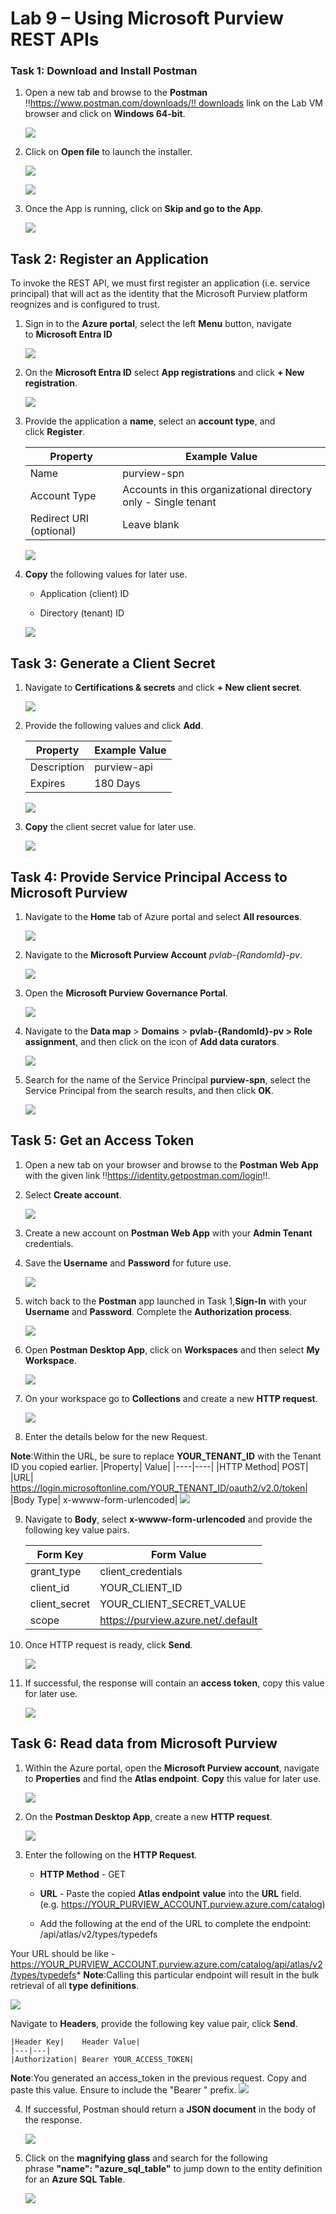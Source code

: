 # Lab 9 – Using Microsoft Purview REST APIs

### **Task 1: Download and Install Postman**

1.  Open a new tab and browse to the **Postman** 
    !!https://www.postman.com/downloads/!! downloads link on the Lab VM
    browser and click on **Windows 64-bit**.

    ![](./media/image1.png)

2.  Click on **Open file** to launch the installer.

    ![](./media/image2.png)
 
    ![](./media/image3.png)

3.  Once the App is running, click on **Skip and go to the App**.

     ![](./media/image4.png)

## Task 2: Register an Application

To invoke the REST API, we must first register an application (i.e.
service principal) that will act as the identity that the Microsoft
Purview platform reognizes and is configured to trust.

1.  Sign in to the **Azure portal**, select the left **Menu** button,
    navigate to **Microsoft Entra ID**

      ![](./media/image5.png)

2.  On the **Microsoft Entra ID** select **App registrations** and
    click **+ New registration**.

      ![](./media/image6.png)

3.  Provide the application a **name**, select an **account type**, and
    click **Register**.

    |Property|	Example Value|
    |---|---|
    |Name|	purview-spn|
    |Account Type	|Accounts in this organizational directory only - Single tenant|
    |Redirect URI (optional)|	Leave blank|


    ![](./media/image7.png)

4.  **Copy** the following values for later use.

    - Application (client) ID

    - Directory (tenant) ID

    ![](./media/image8.png)

## Task 3: Generate a Client Secret

1.  Navigate to **Certifications & secrets** and click **+ New client
    secret**.

    ![](./media/image9.png)

2.  Provide the following values and click **Add**.

    |Property	|Example Value|
    |---|---|
    |Description	|purview-api|
    |Expires|	180 Days|

     ![](./media/image10.png)

3.  **Copy** the client secret value for later use.

     ![](./media/image11.png)

## Task 4: Provide Service Principal Access to Microsoft Purview

1.  Navigate to the **Home** tab of Azure portal and select **All
    resources**.

     ![](./media/image12.png)

2.  Navigate to the **Microsoft Purview Account** *pvlab-{RandomId}-pv*.

     ![](./media/image13.png)

3.  Open the **Microsoft Purview Governance Portal**.

     ![](./media/image14.png)

4.  Navigate to the **Data map** \> **Domains** \> **pvlab-{RandomId}-pv
    \> Role assignment**, and then click on the icon of **Add data
    curators**.

     ![](./media/image15.png)

5.  Search for the name of the Service Principal **purview-spn**, select
    the Service Principal from the search results, and then
    click **OK**.

    ![](./media/image16.png)

## Task 5: Get an Access Token

1.  Open a new tab on your browser and browse to the **Postman Web App**
    with the given link !!https://identity.getpostman.com/login!!.

2.  Select **Create account**.

     ![](./media/image17.png)

3.  Create a new account on **Postman Web App** with your **Admin Tenant** credentials.

4.  Save the **Username** and **Password** for future use.

     ![](./media/image18.png)

5.  witch back to the **Postman** app launched in Task 1,**Sign-In**
    with your **Username** and **Password**. Complete the
    **Authorization process**.

      ![](./media/image19.png)

6.  Open **Postman Desktop App**, click on **Workspaces** and then
    select **My Workspace**.

      ![](./media/image20.png)

7.  On your workspace go to **Collections** and create a new **HTTP
    request**.

    ![](./media/image21.png)

8.  Enter the details below for the new Request.

   **Note**:Within the URL, be sure to replace **YOUR_TENANT_ID** with the Tenant ID you copied earlier.
    |Property|	Value|
    |----|----|
    |HTTP Method|	POST|
    |URL|	https://login.microsoftonline.com/YOUR_TENANT_ID/oauth2/v2.0/token|
    |Body Type|	x-wwww-form-urlencoded|
    ![](./media/image22.png)

9.  Navigate to **Body**, select **x-wwww-form-urlencoded** and provide
    the following key value pairs.

    |Form Key|	Form Value|
    |----|---|
    |grant_type|	client_credentials|
    |client_id|	YOUR_CLIENT_ID|
    |client_secret|	YOUR_CLIENT_SECRET_VALUE|
    |scope|	https://purview.azure.net/.default|

10. Once HTTP request is ready, click **Send**.

     ![](./media/image23.png)

11. If successful, the response will contain an **access token**, copy
    this value for later use.

     ![](./media/image24.png)

## Task 6: Read data from Microsoft Purview

1.  Within the Azure portal, open the **Microsoft Purview account**,
    navigate to **Properties** and find the **Atlas
    endpoint**. **Copy** this value for later use.

     ![](./media/image25.png)

2.  On the **Postman Desktop App**, create a new **HTTP request**.

     ![](./media/image26.png)

3.  Enter the following on the **HTTP Request**.

     - **HTTP Method** - GET

    - **URL** - Paste the copied **Atlas endpoint** **value** into the **URL** field.
       (e.g. https://YOUR_PURVIEW_ACCOUNT.purview.azure.com/catalog)

    - Add the following at the end of the URL to complete the endpoint:
      /api/atlas/v2/types/typedefs

   Your URL should be like -https://YOUR_PURVIEW_ACCOUNT.purview.azure.com/catalog/api/atlas/v2/types/typedefs*
   **Note**:Calling this particular endpoint will result in the bulk retrieval of all **type definitions**.

   ![](./media/image27.png)

  Navigate to **Headers**, provide the following key value pair, click **Send**.

    |Header Key|	Header Value|
    |---|---|
    |Authorization|	Bearer YOUR_ACCESS_TOKEN|

  **Note**:You generated an access_token in the previous request. Copy and paste this value. Ensure to include the "Bearer " prefix.
      ![](./media/image28.png)

4.  If successful, Postman should return a **JSON document** in the body
    of the response.

     ![](./media/image29.png)

5.  Click on the **magnifying glass** and search for the following
    phrase **"name": "azure_sql_table"** to jump down to the entity
    definition for an **Azure SQL Table**.

     ![](./media/image30.png)


